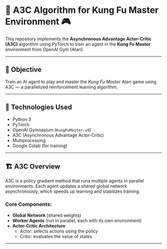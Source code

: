 # 🧠 A3C Algorithm for Kung Fu Master Environment 🎮

This repository implements the **Asynchronous Advantage Actor-Critic (A3C)** algorithm using PyTorch to train an agent in the **Kung Fu Master** environment from OpenAI Gym (Atari).

---

## 🎯 Objective

Train an AI agent to play and master the *Kung Fu Master* Atari game using A3C — a parallelized reinforcement learning algorithm.

---

## 🧰 Technologies Used

- Python 3
- PyTorch
- OpenAI Gymnasium (`KungFuMaster-v0`)
- A3C (Asynchronous Advantage Actor-Critic)
- Multiprocessing
- Google Colab (for training)

---

## 🏗️ A3C Overview

A3C is a policy gradient method that runs multiple agents in parallel environments. Each agent updates a shared global network asynchronously, which speeds up learning and stabilizes training.

### Core Components:

- **Global Network** (shared weights)
- **Worker Agents** (run in parallel, each with its own environment)
- **Actor-Critic Architecture**
  - Actor: selects actions using the policy
  - Critic: evaluates the value of states

---

